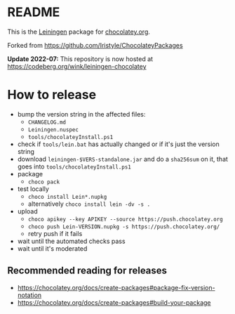 # README

This is the [Leiningen](https://leiningen.org) package for [chocolatey.org](https://chocolatey.org).

Forked from https://github.com/Iristyle/ChocolateyPackages

**Update 2022-07:** This repository is now hosted at https://codeberg.org/wink/leiningen-chocolatey

# How to release

  * bump the version string in the affected files:
    * `CHANGELOG.md`
    * `Leiningen.nuspec`
    * `tools/chocolateyInstall.ps1`
  * check if `tools/lein.bat` has actually changed or if it's just the version string
  * download `leiningen-$VERS-standalone.jar` and do a `sha256sum` on it, that goes into  `tools/chocolateyInstall.ps1`
  * package
    * `choco pack`
  * test locally
    * `choco install Lein*.nupkg`
    * alternatively `choco install lein -dv -s .`
  * upload
    * `choco apikey --key APIKEY --source https://push.chocolatey.org`
    * `choco push Lein-VERSION.nupkg -s https://push.chocolatey.org/`
    * retry push if it fails
  * wait until the automated checks pass
  * wait until it's moderated

## Recommended reading for releases

  * https://chocolatey.org/docs/create-packages#package-fix-version-notation
  * https://chocolatey.org/docs/create-packages#build-your-package

